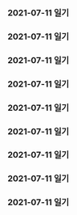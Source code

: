 ### 2021-07-11 일기
### 2021-07-11 일기
### 2021-07-11 일기
### 2021-07-11 일기
### 2021-07-11 일기
### 2021-07-11 일기
### 2021-07-11 일기
### 2021-07-11 일기
### 2021-07-11 일기
